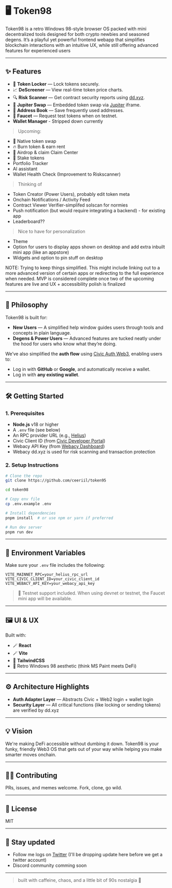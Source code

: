 # 🖥️ Token98

Token98 is a retro Windows 98-style browser OS packed with mini decentralized tools designed for both crypto newbies and seasoned degens. It’s a playful yet powerful frontend webapp that simplifies blockchain interactions with an intuitive UX, while still offering advanced features for experienced users

---

## ✨ Features

- 🔐 **Token Locker** — Lock tokens securely.
- 📈 **DeScreener** — View real-time token price charts.
- 🔍 **Risk Scanner** — Get contract security reports using [dd.xyz](https://dd.xyz/).
- 🔄 **Jupiter Swap** — Embedded token swap via [Jupiter](https://jup.ag/) iframe.
- 📒 **Address Book** — Save frequently used addresses.
- 🚰 **Faucet** — Request test tokens when on testnet.
- **Wallet Manager** - Stripped down currently

> Upcoming:

- 🚀 Native token swap
- 🔥 Burn token & earn rent
- 💸 Airdrop & claim Claim Center
- 🏦 Stake tokens
- Portfolio Tracker
- AI assistant
- Wallet Health Check (Improvement to Riskscanner)

> Thinking of

- Token Creator (Power Users), probably edit token meta
- Onchain Notifications / Activity Feed
- Contract Viewer Verifier-simplifed solscan for normies
- Push notification (but would require integrating a backend) - for existing app
- Leaderboard??

> Nice to have for personalization

- Theme
- Option for users to display apps shown on desktop and add extra inbuilt mini app (like an appstore)
- Widgets and option to pin stuff on desktop

NOTE: Trying to keep things simplified. This might include linking out to a more advanced version of certain apps or redirecting to the full experience when needed. MVP is considered complete once two of the upcoming features are live and UX + accessibility polish is finalized

---

## 🧠 Philosophy

Token98 is built for:

- **New Users** — A simplified help window guides users through tools and concepts in plain language.
- **Degens & Power Users** — Advanced features are tucked neatly under the hood for users who know what they’re doing.

We’ve also simplified the **auth flow** using [Civic Auth Web3](https://www.civic.com/), enabling users to:

- Log in with **GitHub** or **Google**, and automatically receive a wallet.
- Log in with **any existing wallet**.

---

## 🛠️ Getting Started

### 1. Prerequisites

- **Node.js** v18 or higher
- A `.env` file (see below)
- An RPC provider URL (e.g., [Helius](https://www.helius.dev/))
- Civic Client ID (from [Civic Developer Portal](https://docs.civic.com/auth))
- Webacy API Key (from [Webacy Dashboard](https://webacy.readme.io/))
- Webacy dd.xyz is used for risk scanning and transaction protection

### 2. Setup Instructions

```bash
# Clone the repo
git clone https://github.com/ceeriil/token95

cd token98

# Copy env file
cp .env.example .env

# Install dependencies
pnpm install  # or use npm or yarn if preferred

# Run dev server
pnpm run dev
```

---

## 🔐 Environment Variables

Make sure your `.env` file includes the following:

```env
VITE_MAINNET_RPC=your_helius_rpc_url
VITE_CIVIC_CLIENT_ID=your_civic_client_id
VITE_WEBACY_API_KEY=your_webacy_api_key
```

> 🧪 Testnet support included. When using devnet or testnet, the Faucet mini app will be available.

---

## 🖼️ UI & UX

Built with:

- 🪄 **React**
- 🪄 **Vite**
- 🎨 **TailwindCSS**
- 🌆 Retro Windows 98 aesthetic (think MS Paint meets DeFi)

---

## ⚙️ Architecture Highlights

- **Auth Adapter Layer** — Abstracts Civic + Web2 login + wallet login
- **Security Layer** — All critical functions (like locking or sending tokens) are verified by dd.xyz

---

## 💡 Vision

We're making DeFi accessible without dumbing it down. Token98 is your funky, friendly Web3 OS that gets out of your way while helping you make smarter moves onchain.

---

## 🧑‍💻 Contributing

PRs, issues, and memes welcome. Fork, clone, go wild.

---

## 📄 License

MIT

---

## 👾 Stay updated

- Follow me logs on [Twitter](https://x.com/ceeriil) (I'll be dropping update here before we get a twitter account)
- Discord community comming soon

---

> built with caffeine, chaos, and a little bit of 90s nostalgia 💾
